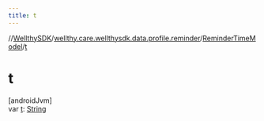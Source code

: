 ```yaml
---
title: t
---
```

//[WellthySDK](../../../index.html)/[wellthy.care.wellthysdk.data.profile.reminder](../index.html)/[ReminderTimeModel](index.html)/[t](t.html)



# t



[androidJvm]\
var [t](t.html): [String](https://kotlinlang.org/api/latest/jvm/stdlib/kotlin/-string/index.html)




